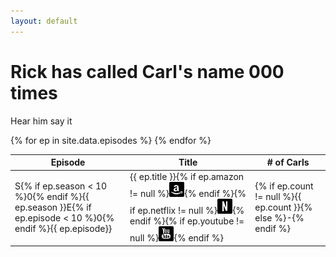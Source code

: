 ```yaml
---
layout: default
---
```


<div class="jumbotron text-center">
	<div class="container">
		<h1>Rick has <noscript>called</noscript>
		<script>
			document.write(["called", "howled", "screeched", "shrieked", "squalled", "squealed", "yelped", "screamed", "bawled", "bellowed", "cried", "hollered", "roared", "shouted", "exclaimed"][Math.floor(Math.random() * 14 - 1)]);
		</script>
		 Carl's name <span id="odometer" class="odometer">000
		<script>
			setTimeout(function() {
				odometer.textContent = {% assign total = 0 %}{% for ep in site.data.episodes %}{% assign total = total | plus: ep.count %}{% endfor %}{{total}};
			}, 1000);
		</script>
		</span> times</h1>
		<audio id="caaarl" src="caaarl.mp3" preload="none">
			Your browser does not support the audio element. Perhaps you should upgrade to <a href="//google.com/chrome">one that does</a> to enjoy the sound of Caaarl.
		</audio>
		<p><a class="btn btn-primary btn-lg" role="button" onclick="document.getElementById('caaarl').play()">Hear him say it</a></p>
	</div>
</div>
<div class="container">
	<div id="chart"></div>
	<div class="table-responsive">
		<table class="table table-striped">
			<thead>
				<tr>
					<th>Episode</th>
					<th>Title</th>
					<th># of Carls</th>
				</tr>
			</thead>
			<tbody>
				{% for ep in site.data.episodes %}
				<tr>
					<td>S{% if ep.season < 10 %}0{% endif %}{{ ep.season }}E{% if ep.episode < 10 %}0{% endif %}{{ ep.episode}}</td>
					<td>{{ ep.title }}<span class="pull-right">{% if ep.amazon != null %}<a href="//amzn.com/{{ ep.amazon }}/?tag=caaarl-20" target="_blank" title="Watch on Amazon Instant"><img class="social" src="/images/glyphicons/social-8-amazon.png" srcset="/images/glyphicons/social-8-amazon@2x.png 2x, /images/glyphicons/social-8-amazon@3x.png 3x"></a>{% endif %}{% if ep.netflix != null %}<a href="//netflix.com/watch/{{ ep.netflix }}" target="_blank" title="Watch on Netflix" class="pull-right"><img class="social" src="/images/glyphicons/social-56-netflix.png" srcset="/images/glyphicons/social-56-netflix@2x.png 2x, /images/glyphicons/social-56-netflix@3x.png 3x"></a>{% endif %}{% if ep.youtube != null %}<a href="//youtu.be/{{ ep.youtube }}" target="_blank" title="Watch on YouTube"><img class="social" src="/images/glyphicons/social-23-youtube.png" srcset="/images/glyphicons/social-23-youtube@2x.png 2x, /images/glyphicons/social-23-youtube@3x.png 3x"></a>{% endif %}</span></td>
					<td>{% if ep.count != null %}{{ ep.count }}{% else %}-{% endif %}</td>
				</tr>
				{% endfor %}
			</tbody>
		</table>
	</div>
</div>
